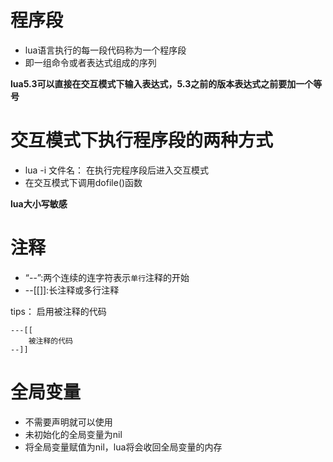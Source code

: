 # 程序段
* lua语言执行的每一段代码称为一个程序段
* 即一组命令或者表达式组成的序列


__lua5.3可以直接在交互模式下输入表达式，5.3之前的版本表达式之前要加一个等号__


# 交互模式下执行程序段的两种方式
* lua -i 文件名： 在执行完程序段后进入交互模式
* 在交互模式下调用dofile()函数

__lua大小写敏感__

# 注释
* “--”:两个连续的连字符表示`单行`注释的开始
* --[[]]:长注释或多行注释
    
tips： 启用被注释的代码

    ---[[
        被注释的代码
    --]]


# 全局变量
* 不需要声明就可以使用
* 未初始化的全局变量为nil
* 将全局变量赋值为nil，lua将会收回全局变量的内存

